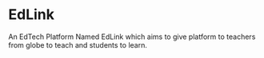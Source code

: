 # EdLink
An EdTech Platform Named EdLink which aims to give platform to teachers from globe to teach and students to learn.
